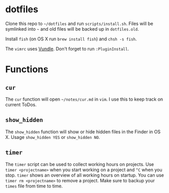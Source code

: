 # dotfiles

Clone this repo to `~/dotfiles` and run `scripts/install.sh`. Files will be symlinked into `~` and old files will be backed up in `dotfiles.old`.

Install `fish` (on OS X run `brew install fish`) and `chsh -s fish`.

The `vimrc` uses [Vundle](https://github.com/VundleVim/Vundle.vim). Don't forget to run `:PluginInstall`.

# Functions

## `cur`

The `cur` function will open `~/notes/cur.md` in `vim`. I use this to keep track on current ToDos.

## `show_hidden`

The `show_hidden` function will show or hide hidden files in the Finder in OS X. Usage `show_hidden YES` or `show_hidden NO`.

## `timer`

The `timer` script can be used to collect working hours on projects. Use `timer <projectname>` when you start working on a project and `^C` when you stop. `timer` shows an overview of all working hours on startup. You can use `timer rm <projectname>` to remove a project. Make sure to backup your `times` file from time to time.
